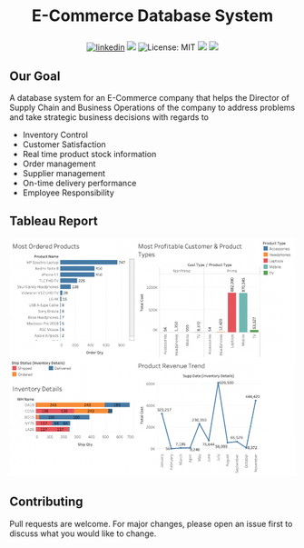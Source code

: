 # <p align="center">E-Commerce Database System</p>
<p align="center"> 
<a href="https://www.linkedin.com/in/roy-ashish">
<img alt="linkedin" src="https://img.shields.io/badge/-ashishroy-blue?style=flat&logo=Linkedin&logoColor=white&link=https://www.linkedin.com/in/roy-ashish"></a>
<img src="https://img.shields.io/badge/Version-1.0.0-blue" />
<img alt="License: MIT" src="https://img.shields.io/badge/license-MIT-yellow.svg" target="_blank" />
<img src="https://img.shields.io/badge/T--SQL-90%25-red">
<img src="https://img.shields.io/badge/Tableau-10%25-blueviolet">
</p>

## Our Goal

A database system for an E-Commerce company that helps the Director of Supply Chain and Business Operations of the company to address problems and take strategic business decisions with regards to

<ul>
  <li>Inventory Control</li>
  <li>Customer Satisfaction</li>
  <li>Real time product stock information</li>
  <li>Order management</li>
  <li>Supplier management</li>
  <li>On-time delivery performance</li>
  <li>Employee Responsibility</li>
</ul>

## Tableau Report

<img src="https://github.com/royashishneu/E-Commerce_Database_System/blob/main/Screen%20Shot%202022-02-10%20at%204.14.02%20PM.png">
 
## Contributing
Pull requests are welcome. For major changes, please open an issue first to discuss what you would like to change.

